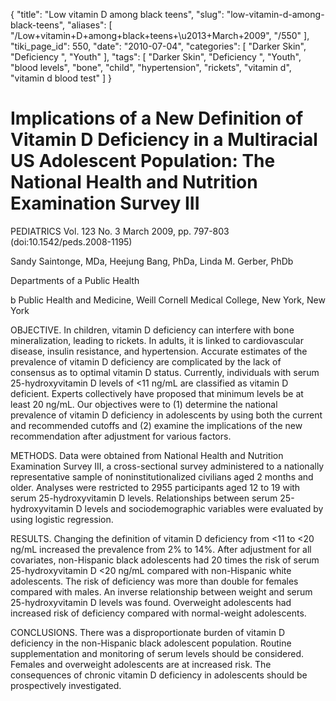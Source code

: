 {
    "title": "Low vitamin D among black teens",
    "slug": "low-vitamin-d-among-black-teens",
    "aliases": [
        "/Low+vitamin+D+among+black+teens+\u2013+March+2009",
        "/550"
    ],
    "tiki_page_id": 550,
    "date": "2010-07-04",
    "categories": [
        "Darker Skin",
        "Deficiency ",
        "Youth"
    ],
    "tags": [
        "Darker Skin",
        "Deficiency ",
        "Youth",
        "blood levels",
        "bone",
        "child",
        "hypertension",
        "rickets",
        "vitamin d",
        "vitamin d blood test"
    ]
}


# Implications of a New Definition of Vitamin D Deficiency in a Multiracial US Adolescent Population: The National Health and Nutrition Examination Survey III

PEDIATRICS Vol. 123 No. 3 March 2009, pp. 797-803 (doi:10.1542/peds.2008-1195)

Sandy Saintonge, MDa, Heejung Bang, PhDa, Linda M. Gerber, PhDb

Departments of a Public Health

b Public Health and Medicine, Weill Cornell Medical College, New York, New York

OBJECTIVE. In children, vitamin D deficiency can interfere with bone mineralization, leading to rickets. In adults, it is linked to cardiovascular disease, insulin resistance, and hypertension. Accurate estimates of the prevalence of vitamin D deficiency are complicated by the lack of consensus as to optimal vitamin D status. Currently, individuals with serum 25-hydroxyvitamin D levels of <11 ng/mL are classified as vitamin D deficient. Experts collectively have proposed that minimum levels be at least 20 ng/mL. Our objectives were to (1) determine the national prevalence of vitamin D deficiency in adolescents by using both the current and recommended cutoffs and (2) examine the implications of the new recommendation after adjustment for various factors.

METHODS. Data were obtained from National Health and Nutrition Examination Survey III, a cross-sectional survey administered to a nationally representative sample of noninstitutionalized civilians aged 2 months and older. Analyses were restricted to 2955 participants aged 12 to 19 with serum 25-hydroxyvitamin D levels. Relationships between serum 25-hydroxyvitamin D levels and sociodemographic variables were evaluated by using logistic regression.

RESULTS. Changing the definition of vitamin D deficiency from <11 to <20 ng/mL increased the prevalence from 2% to 14%. After adjustment for all covariates, non-Hispanic black adolescents had 20 times the risk of serum 25-hydroxyvitamin D <20 ng/mL compared with non-Hispanic white adolescents. The risk of deficiency was more than double for females compared with males. An inverse relationship between weight and serum 25-hydroxyvitamin D levels was found. Overweight adolescents had increased risk of deficiency compared with normal-weight adolescents.

CONCLUSIONS. There was a disproportionate burden of vitamin D deficiency in the non-Hispanic black adolescent population. Routine supplementation and monitoring of serum levels should be considered. Females and overweight adolescents are at increased risk. The consequences of chronic vitamin D deficiency in adolescents should be prospectively investigated.